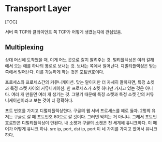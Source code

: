 # Transport Layer

[TOC]

서버 쪽 TCP와 클라이언트 쪽 TCP가 어떻게 생겼는지에 관심있음. 

## Multiplexing

 상대 머신에 도착했을 때, 이게 어느 곳으로 갈지 알려주는 것. 멀티플렉싱은 여러 갈래에서 오는 애를 하나의 통로로 보내는 것. 보내는 쪽에서 일어난다. 디멀티플렉싱은 받는 쪽에서 일어난다. 이를 가능하게 하는 것은 포트번호이다. 

 프로세스와 프로세스간의 커뮤니케이션. 맞는 말이지만 더 자세히 말하자면, 특정 소켓과 특정 소켓 사이의 커뮤니케이션. 한 프로세스가 소켓 하나만 가지고 있는 것은 아니다. 여러 개 만들면 여러 개 생기는 것. 그렇기 때문에 특정 소켓과 특정 소켓 간의 커뮤니케이션이라고 보는 것이 더 정확하다. 

 포트 번호를 가지고 디멀티플렉싱한다. 구글의 웹 서버 프로세스를 예로 들자. 2명의 유저는 구글로 갈 때 포트번호 80으로 갈 것이다. 그러면 막히는 거 아니냐. 그래서 포트번호로만은 디멀티플렉싱이 안된다. 내 소켓과 구글의 소켓은 전 세계에 유니크하다. 이 페어가 어떻게 유니크 하냐. src ip, port, dst ip, port 이 네 가지를 가지고 있어서 유니크 하다.

